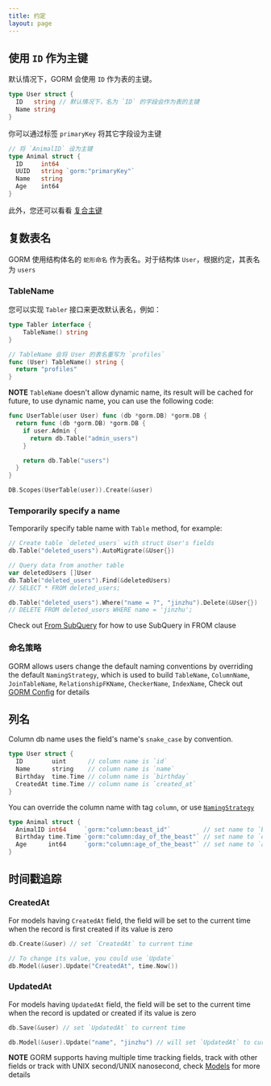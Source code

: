 ```yaml
---
title: 约定
layout: page
---
```


## 使用 `ID` 作为主键

默认情况下，GORM 会使用 `ID` 作为表的主键。

```go
type User struct {
  ID   string // 默认情况下，名为 `ID` 的字段会作为表的主键
  Name string
}
```

你可以通过标签 `primaryKey` 将其它字段设为主键

```go
// 将 `AnimalID` 设为主键
type Animal struct {
  ID     int64
  UUID   string `gorm:"primaryKey"`
  Name   string
  Age    int64
}
```

此外，您还可以看看 [复合主键](composite_primary_key.html)

## 复数表名

GORM 使用结构体名的 `蛇形命名` 作为表名。对于结构体 `User`，根据约定，其表名为 `users`

### TableName

您可以实现 `Tabler` 接口来更改默认表名，例如：

```go
type Tabler interface {
    TableName() string
}

// TableName 会将 User 的表名重写为 `profiles`
func (User) TableName() string {
  return "profiles"
}
```

**NOTE** `TableName` doesn't allow dynamic name, its result will be cached for future, to use dynamic name, you can use the following code:

```go
func UserTable(user User) func (db *gorm.DB) *gorm.DB {
  return func (db *gorm.DB) *gorm.DB {
    if user.Admin {
      return db.Table("admin_users")
    }

    return db.Table("users")
  }
}

DB.Scopes(UserTable(user)).Create(&user)
```

### Temporarily specify a name

Temporarily specify table name with `Table` method, for example:

```go
// Create table `deleted_users` with struct User's fields
db.Table("deleted_users").AutoMigrate(&User{})

// Query data from another table
var deletedUsers []User
db.Table("deleted_users").Find(&deletedUsers)
// SELECT * FROM deleted_users;

db.Table("deleted_users").Where("name = ?", "jinzhu").Delete(&User{})
// DELETE FROM deleted_users WHERE name = 'jinzhu';
```

Check out [From SubQuery](advanced_query.html#from_subquery) for how to use SubQuery in FROM clause

### <span id="naming_strategy">命名策略</span>

GORM allows users change the default naming conventions by overriding the default `NamingStrategy`, which is used to build `TableName`, `ColumnName`, `JoinTableName`, `RelationshipFKName`, `CheckerName`, `IndexName`, Check out [GORM Config](gorm_config.html) for details

## 列名

Column db name uses the field's name's `snake_case` by convention.

```go
type User struct {
  ID        uint      // column name is `id`
  Name      string    // column name is `name`
  Birthday  time.Time // column name is `birthday`
  CreatedAt time.Time // column name is `created_at`
}
```

You can override the column name with tag `column`, or use [`NamingStrategy`](#naming_strategy)

```go
type Animal struct {
  AnimalID int64     `gorm:"column:beast_id"`         // set name to `beast_id`
  Birthday time.Time `gorm:"column:day_of_the_beast"` // set name to `day_of_the_beast`
  Age      int64     `gorm:"column:age_of_the_beast"` // set name to `age_of_the_beast`
}
```

## 时间戳追踪

### CreatedAt

For models having `CreatedAt` field, the field will be set to the current time when the record is first created if its value is zero

```go
db.Create(&user) // set `CreatedAt` to current time

// To change its value, you could use `Update`
db.Model(&user).Update("CreatedAt", time.Now())
```

### UpdatedAt

For models having `UpdatedAt` field, the field will be set to the current time when the record is updated or created if its value is zero

```go
db.Save(&user) // set `UpdatedAt` to current time

db.Model(&user).Update("name", "jinzhu") // will set `UpdatedAt` to current time
```

**NOTE** GORM supports having multiple time tracking fields, track with other fields or track with UNIX second/UNIX nanosecond, check [Models](models.html#time_tracking) for more details
